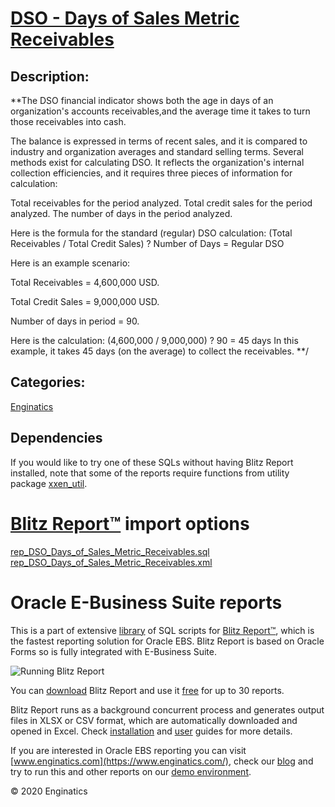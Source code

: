 # [DSO - Days of Sales Metric Receivables](https://www.enginatics.com/reports/dso-days-of-sales-metric-receivables/)
## Description: 
**The DSO financial indicator shows both the age in days of an organization's accounts receivables,and the average time it takes to turn those  receivables into cash.
 
The balance is expressed in terms of recent sales, and it is compared to industry and organization averages and standard selling terms.
Several methods exist for calculating DSO. It reflects the organization's internal collection efficiencies, and it requires three pieces of information for calculation:

  Total receivables for the period analyzed.
  Total credit sales for the period analyzed.
  The number of days in the period analyzed.
  
Here is the formula for the standard (regular) DSO calculation:
(Total Receivables / Total Credit Sales) ? Number of Days = Regular DSO

Here is an example scenario:

Total Receivables = 4,600,000 USD.

Total Credit Sales = 9,000,000 USD.

Number of days in period = 90.

Here is the calculation:
(4,600,000 / 9,000,000) ? 90 = 45 days
In this example, it takes 45 days (on the average) to collect the receivables. **/
## Categories: 
[Enginatics](https://www.enginatics.com/library/?pg=1&category[]=Enginatics)
## Dependencies
If you would like to try one of these SQLs without having Blitz Report installed, note that some of the reports require functions from utility package [xxen_util](https://www.enginatics.com/xxen_util/true).
# [Blitz Report™](https://www.enginatics.com/blitz-report/) import options
[rep_DSO_Days_of_Sales_Metric_Receivables.sql](https://www.enginatics.com/export/dso-days-of-sales-metric-receivables/)\
[rep_DSO_Days_of_Sales_Metric_Receivables.xml](https://www.enginatics.com/xml/dso-days-of-sales-metric-receivables/)
# Oracle E-Business Suite reports

This is a part of extensive [library](https://www.enginatics.com/library/) of SQL scripts for [Blitz Report™](https://www.enginatics.com/blitz-report/), which is the fastest reporting solution for Oracle EBS. Blitz Report is based on Oracle Forms so is fully integrated with E-Business Suite. 

![Running Blitz Report](https://www.enginatics.com/wp-content/uploads/2018/01/Running-blitz-report.png) 

You can [download](https://www.enginatics.com/download/) Blitz Report and use it [free](https://www.enginatics.com/pricing/) for up to 30 reports. 

Blitz Report runs as a background concurrent process and generates output files in XLSX or CSV format, which are automatically downloaded and opened in Excel. Check [installation](https://www.enginatics.com/installation-guide/) and [user](https://www.enginatics.com/user-guide/) guides for more details.

If you are interested in Oracle EBS reporting you can visit [www.enginatics.com](https://www.enginatics.com/), check our [blog](https://www.enginatics.com/blog/) and try to run this and other reports on our [demo environment](http://demo.enginatics.com/).

© 2020 Enginatics